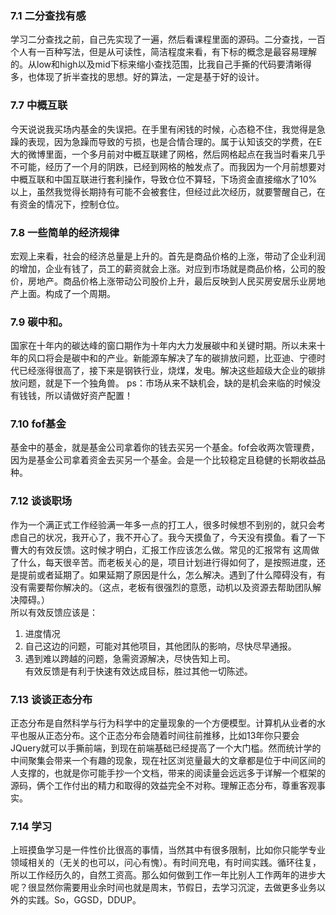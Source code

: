 ### 7.1 二分查找有感
学习二分查找之前，自己先实现了一遍，然后看课程里面的源码。二分查找，一百个人有一百种写法，但是从可读性，简洁程度来看，有下标的概念是最容易理解的。从low和high以及mid下标来缩小查找范围，比我自己手撕的代码要清晰得多，也体现了折半查找的思想。好的算法，一定是基于好的设计。

### 7.7 中概互联
今天说说我买场内基金的失误把。在手里有闲钱的时候，心态稳不住，我觉得是急躁的表现，因为急躁而导致的亏损，也是合情合理的。属于认知该交的学费，在E大的微博里面，一个多月前对中概互联建了网格，然后网格起点在我当时看来几乎不可能，经历了一个月的阴跌，已经到网格的触发点了。而我因为一个月前想要对中概互联和中国互联进行套利操作，导致仓位不算轻，下场资金直接缩水了10%以上，虽然我觉得长期持有可能不会被套住，但经过此次经历，就要警醒自己，在有资金的情况下，控制仓位。

### 7.8 一些简单的经济规律
宏观上来看，社会的经济总量是上升的。首先是商品价格的上涨，带动了企业利润的增加，企业有钱了，员工的薪资就会上涨。对应到市场就是商品价格，公司的股价，房地产。商品价格上涨带动公司股价上升，最后反映到人民买房安居乐业房地产上面。构成了一个周期。

### 7.9 碳中和。
国家在十年内的碳达峰的窗口期作为十年内大力发展碳中和关键时期。所以未来十年的风口将会是碳中和的产业。新能源车解决了车的碳排放问题，比亚迪、宁德时代已经涨得很高了，接下来是钢铁行业，烧煤，发电。解决这些超级大企业的碳排放问题，就是下一个独角兽。
ps：市场从来不缺机会，缺的是机会来临的时候没有钱钱，所以请做好资产配置！

### 7.10 fof基金
基金中的基金，就是基金公司拿着你的钱去买另一个基金。fof会收两次管理费，因为是基金公司拿着资金去买另一个基金。会是一个比较稳定且稳健的长期收益品种。

### 7.12 谈谈职场
作为一个满正式工作经验满一年多一点的打工人，很多时候想不到别的，就只会考虑自己的状况，我开心了，我不开心了。我今天摸鱼了，今天没有摸鱼。看了一下曹大的有效反馈。这时候才明白，汇报工作应该怎么做。常见的汇报常有 这周做了什么，每天很辛苦。而老板关心的是，项目计划进行得如何了，是按照进度，还是提前或者延期了。如果延期了原因是什么，怎么解决。遇到了什么障碍没有，有没有需要帮你解决的。（这点，老板有很强烈的意愿，动机以及资源去帮助团队解决障碍。）  
所以有效反馈应该是：  
1. 进度情况  
2. 自己这边的问题，可能对其他项目，其他团队的影响，尽快尽早通报。  
3. 遇到难以跨越的问题，急需资源解决，尽快告知上司。  
有效反馈是有利于快速有效达成目标，胜过其他一切陈述。

### 7.13 谈谈正态分布
正态分布是自然科学与行为科学中的定量现象的一个方便模型。计算机从业者的水平也服从正态分布。这个正态分布会随着时间往前推移，比如13年你只要会JQuery就可以手撕前端，到现在前端基础已经提高了一个大门槛。然而统计学的中间聚集会带来一个有趣的现象，现在社区浏览量最大的文章都是位于中间区间的人支撑的，也就是你可能手抄一个文档，带来的阅读量会远远多于详解一个框架的源码，俩个工作付出的精力和取得的效益完全不对称。理解正态分布，尊重客观事实。

### 7.14 学习
上班摸鱼学习是一件性价比很高的事情，当然其中有很多限制，比如你只能学专业领域相关的（无关的也可以，问心有愧）。有时间充电，有时间实践。循环往复，所以工作经历久的，自然工资高。那么如何做到工作一年比别人工作两年的进步大呢？很显然你需要用业余时间也就是周末，节假日，去学习沉淀，去做更多业务以外的实践。So，GGSD，DDUP。